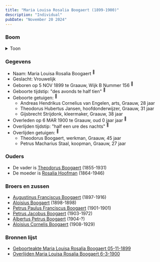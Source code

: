 ```yaml
---
title: "Maria Louisa Rosalia Boogaert (1899-1900)"
description: "Individual"
pubDate: "November 20 2024"
---
```


### Boom
<details><summary>Toon</summary>

![test](https://www.plantuml.com/plantuml/svg/ZPBHQo8n4CRVyrSCxKFl7eHTLnTNn6ijUjVIsYBUmJt9x6QgmMmYIHQHul_UgUxMGg7jMvZCz-Ktt-JI1tIXAhNmQsKswB2478lrqjdAo6khhOFWq7Y-8XF4Iac2Ghb2q_5CvIRieAGo9-UF9H_8aGsx3ObtheL6x-5P0C38EabklbB5sf3tWq69oWo7a8Yz41VmU7ZAYwFYRBuYAwshFEli4ic5Cq0FDr4KzrA0yt4owKv6xFpyf4ZBFGpwEUQxHMv3qDGVmirq3d6lsuKVBCYW1Ptu9_nwr-xNbTOBD79HEEjzRfcATUqst5vD8SwI67uxn6hBV3NKp7hK2k6FjKybceOeQdUOQ38Q9-Fa4wAu1xT_sRcNTXhdBsdYXgQJVg0PzBSafJBBrpwul_hFrbbwW9emL9h0kLRBLTYHrdRBO7jHnzTgrHsYfZyLQYKN3hsPQ5wxHyUJtzbAUOGcY8-xoU1jiLydqeNfmxzNwkpRWQGyw8ppYA9J7kAIZEJV_080)
</details>

### Gegevens
- Naam: Maria Louisa Rosalia Boogaert <sup><a href="../s00320/" style="text-decoration:none" title="Geboorteakte Maria Louisa Rosalia Boogaert 05-11-1899 ">:link:</a></sup>
- Geslacht: Vrouwelijk
- Geboren op 5 NOV 1899 te Graauw, Wijk B Nummer 156 <sup><a href="../s00320/" style="text-decoration:none" title="Geboorteakte Maria Louisa Rosalia Boogaert 05-11-1899 ">:link:</a></sup>
- Geboorte tijdstip: "des avonds te half tien" <sup><a href="../s00320/" style="text-decoration:none" title="Geboorteakte Maria Louisa Rosalia Boogaert 05-11-1899 ">:link:</a></sup>
- Geboorte getuigen: <sup><a href="../s00320/" style="text-decoration:none" title="Geboorteakte Maria Louisa Rosalia Boogaert 05-11-1899 ">:link:</a></sup>
  - Andreas Hendrikus Cornelius van Engelen, arts, Graauw, 28 jaar
  - Theodorus Hubertus Jansen, hoofdonderwijzer, Graauw, 31 jaar
  - Gijsbrecht Strijdonk, kleermaker, Graauw, 38 jaar
- Overleden op 6 MAR 1900 te Graauw, oud 0 jaar jaar <sup><a href="../s00321/" style="text-decoration:none" title="Overlijden Maria Louisa Rosalia Boogaert 6-3-1900 ">:link:</a></sup>
- Overlijden tijdstip: "half een ure des nachts" <sup><a href="../s00321/" style="text-decoration:none" title="Overlijden Maria Louisa Rosalia Boogaert 6-3-1900 ">:link:</a></sup>
- Overlijden getuigen: <sup><a href="../s00321/" style="text-decoration:none" title="Overlijden Maria Louisa Rosalia Boogaert 6-3-1900 ">:link:</a></sup>
  - Theodorus Boogaert, werkman, Graauw, 45 jaar
  - Petrus Macharius Staal, koopman, Graauw, 27 jaar

### Ouders
- De vader is [Theodorus Boogaert](../i00186/) (1855-1931)
- De moeder is [Rosalia Hoofman](../i00024/) (1864-1946)

### Broers en zussen
- [Augustinus Franciscus Boogaert](../i00187/) (1897-1916)
- [Aloisius Boogaert](../i00188/) (1898-1898)
- [Petrus Paulus Franciscus Boogaert](../i00190/) (1901-1901)
- [Petrus Jacobus Boogaert](../i00191/) (1903-1972)
- [Albertus Petrus Boogaert](../i00192/) (1904-?)
- [Aloisius Cornelis Boogaert](../i00193/) (1908-1929)

### Bronnen lijst
- [Geboorteakte Maria Louisa Rosalia Boogaert 05-11-1899 ](../s00320/)
- [Overlijden Maria Louisa Rosalia Boogaert 6-3-1900 ](../s00321/)